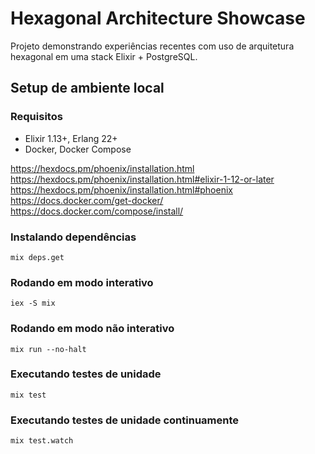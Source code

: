 # Hexagonal Architecture Showcase

Projeto demonstrando experiências recentes com uso de arquitetura hexagonal em uma stack Elixir + PostgreSQL.

## Setup de ambiente local

### Requisitos

  * Elixir 1.13+, Erlang 22+
  * Docker, Docker Compose

https://hexdocs.pm/phoenix/installation.html  
https://hexdocs.pm/phoenix/installation.html#elixir-1-12-or-later  
https://hexdocs.pm/phoenix/installation.html#phoenix  
https://docs.docker.com/get-docker/  
https://docs.docker.com/compose/install/

### Instalando dependências
```
mix deps.get
```

### Rodando em modo interativo
```
iex -S mix
```

### Rodando em modo não interativo
```
mix run --no-halt
```

### Executando testes de unidade
```
mix test
```

### Executando testes de unidade continuamente
```
mix test.watch
```